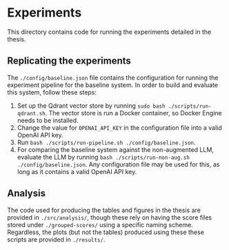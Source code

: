# Experiments

This directory contains code for running the experiments detailed in the
thesis.

## Replicating the experiments

The `./config/baseline.json` file contains the configuration for
running the experiment pipeline for the baseline system. In order to build and
evaluate this system, follow these steps:

1. Set up the Qdrant vector store by running `sudo bash
   ./scripts/run-qdrant.sh`. The vector store is run a Docker container, so
   Docker Engine needs to be installed.
2. Change the value for `OPENAI_API_KEY` in the configuration file into a
   valid OpenAI API key.
3. Run `bash ./scripts/run-pipeline.sh ./config/baseline.json`.
4. For comparing the baseline system against the non-augmented LLM, evaluate
   the LLM by running `bash ./scripts/run-non-aug.sh ./config/baseline.json`.
   Any configuration file may be used for this, as long as it contains a valid
   OpenAI API key.

## Analysis

The code used for producing the tables and figures in the thesis are provided
in `./src/analysis/`, though these rely on having the score files stored under
`./grouped-scores/` using a specific naming scheme. Regardless, the plots
(but not the tables) produced using these these scripts are provided in
`./results/`.
